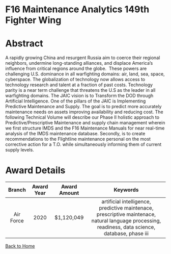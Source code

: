 
F16 Maintenance Analytics 149th Fighter Wing
============================================

# Abstract


A rapidly growing China and resurgent Russia aim to coerce their regional neighbors, undermine long-standing alliances, and displace America’s influence from critical regions around the globe.  These powers are challenging U.S. dominance in all warfighting domains: air, land, sea, space, cyberspace. The globalization of technology now allows access to technology research and talent at a fraction of past costs. Technology parity is a near term challenge that threatens the U.S as the leader in all warfighting domains. The JAIC vision is to Transform the DOD through Artificial Intelligence. One of the pillars of the JAIC is Implementing Predictive Maintenance and Supply. The goal is to predict more accurately maintenance needs on assets improving availability and reducing cost. The following Technical Volume will describe our Phase II holistic approach to Predictive/Prescriptive Maintenance and supply chain management wherein we first structure IMDS and the F16 Maintenance Manuals for near real-time analysis of the IMDS maintenance database. Secondly, is to create recommendations to the Flightline maintenance personal on the most corrective action for a T.O. while simultaneously informing them of current supply levels.    

# Award Details

|Branch|Award Year|Award Amount|Keywords|
| :---: | :---: | :---: | :---: |
|Air Force|2020|$1,120,049|artificial intelligence, predictive maintenace, prescriptive maintenace, natural language processing, readiness, data science, database, phase iii|
  
  


[Back to Home](https://github.com/chrischow/dod_sbir_awards/DJ/#1645)